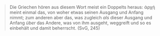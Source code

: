 > Die Griechen hören aus diesem Wort meist ein Doppelts heraus: ἀρχή meint einmal das, von woher etwas seinen Ausgang und Anfang nimmt; zum anderen aber das, was zugleich _als_ dieser Ausgang und Anfang _über_ das Andere, was von ihm ausgeht, weggreift und so es einbehält und damit beherrscht. (SvG, 245)
